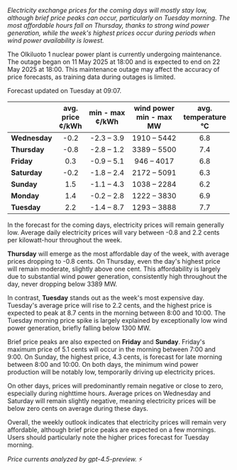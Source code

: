 *Electricity exchange prices for the coming days will mostly stay low, although brief price peaks can occur, particularly on Tuesday morning. The most affordable hours fall on Thursday, thanks to strong wind power generation, while the week's highest prices occur during periods when wind power availability is lowest.*

The Olkiluoto 1 nuclear power plant is currently undergoing maintenance. The outage began on 11 May 2025 at 18:00 and is expected to end on 22 May 2025 at 18:00. This maintenance outage may affect the accuracy of price forecasts, as training data during outages is limited.

Forecast updated on Tuesday at 09:07.

|              | avg.<br>price<br>¢/kWh | min - max<br>¢/kWh | wind power<br>min - max<br>MW | avg.<br>temperature<br>°C |
|:-------------|:----------------:|:----------------:|:-------------:|:-------------:|
| **Wednesday** | -0.2 | -2.3 – 3.9 | 1910 – 5442 | 6.8 |
| **Thursday**     | -0.8 | -2.8 – 1.2 | 3389 – 5500 | 7.4 |
| **Friday**   | 0.3  | -0.9 – 5.1 | 946 – 4017  | 6.8 |
| **Saturday**    | -0.2 | -1.8 – 2.4 | 2172 – 5091 | 6.3 |
| **Sunday**   | 1.5  | -1.1 – 4.3 | 1038 – 2284 | 6.2 |
| **Monday**   | 1.4  | -0.2 – 2.8 | 1222 – 3830 | 6.9 |
| **Tuesday**     | 2.2  | -1.4 – 8.7 | 1293 – 3888 | 7.7 |

In the forecast for the coming days, electricity prices will remain generally low. Average daily electricity prices will vary between -0.8 and 2.2 cents per kilowatt-hour throughout the week.

**Thursday** will emerge as the most affordable day of the week, with average prices dropping to -0.8 cents. On Thursday, even the day's highest price will remain moderate, slightly above one cent. This affordability is largely due to substantial wind power generation, consistently high throughout the day, never dropping below 3389 MW.

In contrast, **Tuesday** stands out as the week's most expensive day. Tuesday's average price will rise to 2.2 cents, and the highest price is expected to peak at 8.7 cents in the morning between 8:00 and 10:00. The Tuesday morning price spike is largely explained by exceptionally low wind power generation, briefly falling below 1300 MW.

Brief price peaks are also expected on **Friday** and **Sunday**. Friday's maximum price of 5.1 cents will occur in the morning between 7:00 and 9:00. On Sunday, the highest price, 4.3 cents, is forecast for late morning between 8:00 and 10:00. On both days, the minimum wind power production will be notably low, temporarily driving up electricity prices.

On other days, prices will predominantly remain negative or close to zero, especially during nighttime hours. Average prices on Wednesday and Saturday will remain slightly negative, meaning electricity prices will be below zero cents on average during these days.

Overall, the weekly outlook indicates that electricity prices will remain very affordable, although brief price peaks are expected on a few mornings. Users should particularly note the higher prices forecast for Tuesday morning.

*Price currents analyzed by gpt-4.5-preview.* ⚡
